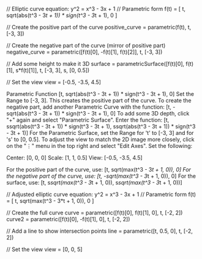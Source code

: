 // Elliptic curve equation: y^2 = x^3 - 3x + 1
// Parametric form
f(t) = [
    t,
    sqrt(abs(t^3 - 3*t + 1)) * sign(t^3 - 3*t + 1),
    0
  ]
  
  // Create the positive part of the curve
  positive_curve = parametric(f(t), t, [-3, 3])
  
  // Create the negative part of the curve (mirror of positive part)
  negative_curve = parametric([f(t)[0], -f(t)[1], f(t)[2]], t, [-3, 3])
  
  // Add some height to make it 3D
  surface = parametricSurface([f(t)[0], f(t)[1], s*f(t)[1]], t, [-3, 3], s, [0, 0.5])
  
  // Set the view
  view = [-0.5, -3.5, 4.5]


Parametric Function
[t, sqrt(abs(t^3 - 3t + 1)) * sign(t^3 - 3t + 1), 0]
Set the Range to [-3, 3].
This creates the positive part of the curve. To create the negative part, add another Parametric Curve with the function:
[t, -sqrt(abs(t^3 - 3t + 1)) * sign(t^3 - 3t + 1), 0]
To add some 3D depth, click "+" again and select "Parametric Surface". Enter the function:
[t, ssqrt(abs(t^3 - 3t + 1)) * sign(t^3 - 3t + 1), ssqrt(abs(t^3 - 3t + 1)) * sign(t^3 - 3t + 1)]
For the Parametric Surface, set the Range for 't' to [-3, 3] and for 's' to [0, 0.5].
To adjust the view to match the 2D image more closely, click on the "⋮" menu in the top right and select "Edit Axes". Set the following:

Center: [0, 0, 0]
Scale: [1, 1, 0.5]
View: [-0.5, -3.5, 4.5]


For the positive part of the curve, use:
[t, sqrt(max(t^3 - 3*t + 1, 0)), 0]
For the negative part of the curve, use:
[t, -sqrt(max(t^3 - 3*t + 1, 0)), 0]
For the surface, use:
[t, s*sqrt(max(t^3 - 3*t + 1, 0)), s*sqrt(max(t^3 - 3*t + 1, 0))]


// Adjusted elliptic curve equation: y^2 = x^3 - 3x + 1
// Parametric form
f(t) = [
  t,
  sqrt(max(t^3 - 3*t + 1, 0)),
  0
]

// Create the full curve
curve = parametric([f(t)[0], f(t)[1], 0], t, [-2, 2])
curve2 = parametric([f(t)[0], -f(t)[1], 0], t, [-2, 2])

// Add a line to show intersection points
line = parametric([t, 0.5, 0], t, [-2, 2])

// Set the view
view = [0, 0, 5]